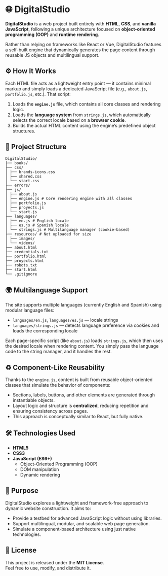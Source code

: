 # 🌐 DigitalStudio

**DigitalStudio** is a web project built entirely with **HTML**, **CSS**, and **vanilla JavaScript**, following a unique architecture focused on **object-oriented programming (OOP)** and **runtime rendering**.

Rather than relying on frameworks like React or Vue, DigitalStudio features a self-built engine that dynamically generates the page content through reusable JS objects and multilingual support.


## ⚙️ How It Works

Each HTML file acts as a lightweight entry point — it contains minimal markup and simply loads a dedicated JavaScript file (e.g., `about.js`, `portfolio.js`, etc.). That script:

1. Loads the **`engine.js`** file, which contains all core classes and rendering logic.
2. Loads the **language system** from `strings.js`, which automatically selects the correct locale based on a **browser cookie**.
3. Builds the actual HTML content using the engine’s predefined object structures.


## 📁 Project Structure

```plaintext
DigitalStudio/
├── books/
├── css/
│ ├── brands-icons.css
│ ├── shared.css
│ └── start.css
├── errors/
├── js/
│ ├── about.js
│ ├── engine.js # Core rendering engine with all classes
│ ├── portfolio.js
│ ├── proyects.js
│ └── start.js
├── languages/
│ ├── en.js # English locale
│ ├── es.js # Spanish locale
│ └── strings.js # Multilanguage manager (cookie-based)
├── resources/ # Not uploaded for size
│ ├── images/
│ └── videos/
├── about.html
├── credentials.txt
├── portfolio.html
├── proyects.html
├── robots.txt
├── start.html
└── .gitignore
```


## 🌍 Multilanguage Support

The site supports multiple languages (currently English and Spanish) using modular language files:

- `languages/en.js`, `languages/es.js` — locale strings
- `languages/strings.js` — detects language preference via cookies and loads the corresponding locale

Each page-specific script (like `about.js`) loads `strings.js`, which then uses the desired locale when rendering content. You simply pass the language code to the string manager, and it handles the rest.


## ♻️ Component-Like Reusability

Thanks to the `engine.js`, content is built from reusable object-oriented classes that simulate the behavior of components:

- Sections, labels, buttons, and other elements are generated through instantiable objects.
- Layout logic and structure is **centralized**, reducing repetition and ensuring consistency across pages.
- This approach is conceptually similar to React, but fully native.


## 🛠️ Technologies Used

- **HTML5**
- **CSS3**
- **JavaScript (ES6+)**
  - Object-Oriented Programming (OOP)
  - DOM manipulation
  - Dynamic rendering


## 🚧 Purpose

DigitalStudio explores a lightweight and framework-free approach to dynamic website construction. It aims to:

- Provide a testbed for advanced JavaScript logic without using libraries.
- Support multilingual, modular, and scalable web page generation.
- Simulate a component-based architecture using just native technologies.


## 📜 License

This project is released under the **MIT License**.  
Feel free to use, modify, and distribute it.
